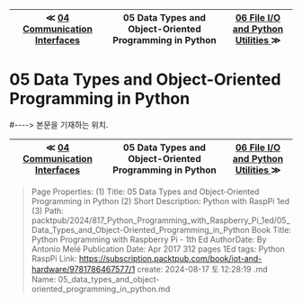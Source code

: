 
| ≪ [ 04 Communication Interfaces ](/packtpub/2024/817_Python_Programming_with_Raspberry_Pi_1ed/04_Communication_Interfaces) | 05 Data Types and Object-Oriented Programming in Python | [ 06 File I/O and Python Utilities ](/packtpub/2024/817_Python_Programming_with_Raspberry_Pi_1ed/06_File_I-O_and_Python_Utilities) ≫ |
|:----:|:----:|:----:|

# 05 Data Types and Object-Oriented Programming in Python
#----> 본문을 기재하는 위치.



| ≪ [ 04 Communication Interfaces ](/packtpub/2024/817_Python_Programming_with_Raspberry_Pi_1ed/04_Communication_Interfaces) | 05 Data Types and Object-Oriented Programming in Python | [ 06 File I/O and Python Utilities ](/packtpub/2024/817_Python_Programming_with_Raspberry_Pi_1ed/06_File_I-O_and_Python_Utilities) ≫ |
|:----:|:----:|:----:|

> Page Properties:
> (1) Title: 05 Data Types and Object-Oriented Programming in Python
> (2) Short Description: Python with RaspPi 1ed
> (3) Path: packtpub/2024/817_Python_Programming_with_Raspberry_Pi_1ed/05_Data_Types_and_Object-Oriented_Programming_in_Python
> Book Title: Python Programming with Raspberry Pi - 1th Ed
> AuthorDate: By Antonio Melé Publication Date: Apr 2017 312 pages 1Ed
> tags: Python RaspPi
> Link: https://subscription.packtpub.com/book/iot-and-hardware/9781786467577/1
> create: 2024-08-17 토 12:28:19
> .md Name: 05_data_types_and_object-oriented_programming_in_python.md

